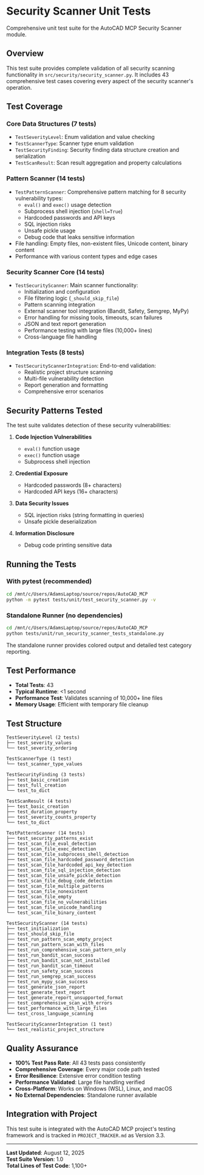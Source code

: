 # Security Scanner Unit Tests

Comprehensive unit test suite for the AutoCAD MCP Security Scanner module.

## Overview

This test suite provides complete validation of all security scanning functionality in `src/security/security_scanner.py`. It includes 43 comprehensive test cases covering every aspect of the security scanner's operation.

## Test Coverage

### Core Data Structures (7 tests)
- `TestSeverityLevel`: Enum validation and value checking
- `TestScannerType`: Scanner type enum validation  
- `TestSecurityFinding`: Security finding data structure creation and serialization
- `TestScanResult`: Scan result aggregation and property calculations

### Pattern Scanner (14 tests)
- `TestPatternScanner`: Comprehensive pattern matching for 8 security vulnerability types:
  - `eval()` and `exec()` usage detection
  - Subprocess shell injection (`shell=True`)
  - Hardcoded passwords and API keys
  - SQL injection risks
  - Unsafe pickle usage
  - Debug code that leaks sensitive information
- File handling: Empty files, non-existent files, Unicode content, binary content
- Performance with various content types and edge cases

### Security Scanner Core (14 tests)
- `TestSecurityScanner`: Main scanner functionality:
  - Initialization and configuration
  - File filtering logic (`_should_skip_file`)
  - Pattern scanning integration
  - External scanner tool integration (Bandit, Safety, Semgrep, MyPy)
  - Error handling for missing tools, timeouts, scan failures
  - JSON and text report generation
  - Performance testing with large files (10,000+ lines)
  - Cross-language file handling

### Integration Tests (8 tests)
- `TestSecurityScannerIntegration`: End-to-end validation:
  - Realistic project structure scanning
  - Multi-file vulnerability detection
  - Report generation and formatting
  - Comprehensive error scenarios

## Security Patterns Tested

The test suite validates detection of these security vulnerabilities:

1. **Code Injection Vulnerabilities**
   - `eval()` function usage
   - `exec()` function usage
   - Subprocess shell injection

2. **Credential Exposure**
   - Hardcoded passwords (8+ characters)
   - Hardcoded API keys (16+ characters)

3. **Data Security Issues**
   - SQL injection risks (string formatting in queries)
   - Unsafe pickle deserialization

4. **Information Disclosure**
   - Debug code printing sensitive data

## Running the Tests

### With pytest (recommended)
```bash
cd /mnt/c/Users/AdamsLaptop/source/repos/AutoCAD_MCP
python -m pytest tests/unit/test_security_scanner.py -v
```

### Standalone Runner (no dependencies)
```bash
cd /mnt/c/Users/AdamsLaptop/source/repos/AutoCAD_MCP
python tests/unit/run_security_scanner_tests_standalone.py
```

The standalone runner provides colored output and detailed test category reporting.

## Test Performance

- **Total Tests**: 43
- **Typical Runtime**: <1 second
- **Performance Test**: Validates scanning of 10,000+ line files
- **Memory Usage**: Efficient with temporary file cleanup

## Test Structure

```
TestSeverityLevel (2 tests)
├── test_severity_values
└── test_severity_ordering

TestScannerType (1 test)
└── test_scanner_type_values

TestSecurityFinding (3 tests)
├── test_basic_creation
├── test_full_creation
└── test_to_dict

TestScanResult (4 tests)
├── test_basic_creation
├── test_duration_property
├── test_severity_counts_property
└── test_to_dict

TestPatternScanner (14 tests)
├── test_security_patterns_exist
├── test_scan_file_eval_detection
├── test_scan_file_exec_detection
├── test_scan_file_subprocess_shell_detection
├── test_scan_file_hardcoded_password_detection
├── test_scan_file_hardcoded_api_key_detection
├── test_scan_file_sql_injection_detection
├── test_scan_file_unsafe_pickle_detection
├── test_scan_file_debug_code_detection
├── test_scan_file_multiple_patterns
├── test_scan_file_nonexistent
├── test_scan_file_empty
├── test_scan_file_no_vulnerabilities
├── test_scan_file_unicode_handling
└── test_scan_file_binary_content

TestSecurityScanner (14 tests)
├── test_initialization
├── test_should_skip_file
├── test_run_pattern_scan_empty_project
├── test_run_pattern_scan_with_files
├── test_run_comprehensive_scan_pattern_only
├── test_run_bandit_scan_success
├── test_run_bandit_scan_not_installed
├── test_run_bandit_scan_timeout
├── test_run_safety_scan_success
├── test_run_semgrep_scan_success
├── test_run_mypy_scan_success
├── test_generate_json_report
├── test_generate_text_report
├── test_generate_report_unsupported_format
├── test_comprehensive_scan_with_errors
├── test_performance_with_large_files
└── test_cross_language_scanning

TestSecurityScannerIntegration (1 test)
└── test_realistic_project_structure
```

## Quality Assurance

- **100% Test Pass Rate**: All 43 tests pass consistently
- **Comprehensive Coverage**: Every major code path tested
- **Error Resilience**: Extensive error condition testing
- **Performance Validated**: Large file handling verified
- **Cross-Platform**: Works on Windows (WSL), Linux, and macOS
- **No External Dependencies**: Standalone runner available

## Integration with Project

This test suite is integrated with the AutoCAD MCP project's testing framework and is tracked in `PROJECT_TRACKER.md` as Version 3.3.

---

**Last Updated**: August 12, 2025  
**Test Suite Version**: 1.0  
**Total Lines of Test Code**: 1,100+
